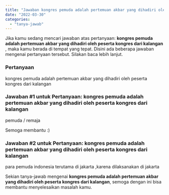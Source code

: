 ```yaml
---
title: "Jawaban kongres pemuda adalah pertemuan akbar yang dihadiri oleh peserta kongres dari kalangan​"
date: "2022-03-30"
categories: 
  - "tanya-jawab"
---
```


Jika kamu sedang mencari jawaban atas pertanyaan: **kongres pemuda adalah pertemuan akbar yang dihadiri oleh peserta kongres dari kalangan​**, maka kamu berada di tempat yang tepat. Disini ada beberapa jawaban mengenai pertanyaan tersebut. Silakan baca lebih lanjut.

### Pertanyaan

kongres pemuda adalah pertemuan akbar yang dihadiri oleh peserta kongres dari kalangan​

### Jawaban #1 untuk Pertanyaan: kongres pemuda adalah pertemuan akbar yang dihadiri oleh peserta kongres dari kalangan​

pemuda / remaja

Semoga membantu :)

### Jawaban #2 untuk Pertanyaan: kongres pemuda adalah pertemuan akbar yang dihadiri oleh peserta kongres dari kalangan​

para pemuda indonesia terutama di jakarta ,karena dilaksanakan di jakarta

Sekian tanya-jawab mengenai **kongres pemuda adalah pertemuan akbar yang dihadiri oleh peserta kongres dari kalangan​**, semoga dengan ini bisa membantu menyelesaikan masalah kamu.
